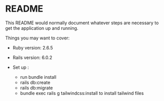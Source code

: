 # README

This README would normally document whatever steps are necessary to get the
application up and running.

Things you may want to cover:

* Ruby version: 2.6.5

* Rails version: 6.0.2

* Set up :
  - run bundle install
  - rails db:create
  - rails db:migrate
  - bundle exec rails g tailwindcss:install  to install tailwind files
